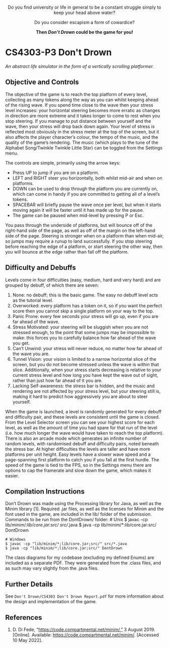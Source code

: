 <p align=center>Do you find university or life in general to be a constant struggle simply to keep your head above water?</p>

<p align=center>Do you consider escapism a form of cowardice?</p>

<p align=center><b>Then <i>Don’t Drown</i> could be the game for you!</b></p>

# CS4303-P3 Don't Drown
<i>An abstract life simulator in the form of a vertically scrolling platformer.</i>

## Objective and Controls 
The objective of the game is to reach the top platform of every level, collecting as many tokens along the way as you can whilst keeping ahead of the rising wave. If you spend time close to the wave then your stress level increases: your horizontal steering becomes more erratic as changes in direction are more extreme and it takes longer to come to rest when you stop steering. If you manage to put distance between yourself and the wave, then your stress will drop back down again. Your level of stress is reflected most obviously in the stress meter at the top of the screen, but it also affects the player character’s colour, the tempo of the music, and the quality of the game’s rendering. The music (which plays to the tune of the Alphabet Song/Twinkle Twinkle Little Star) can be toggled from the Settings menu.  

The controls are simple, primarily using the arrow keys: 
-	Press UP to jump if you are on a platform.
-	LEFT and RIGHT steer you horizontally, both whilst mid-air and when on platforms. 
-	DOWN can be used to drop through the platform you are currently on, which can come in handy if you are committed to getting all of a level’s tokens. 
-	SPACEBAR will briefly pause the wave once per level, but when it starts moving again it will be faster until it has made up for the pause. 
-	The game can be paused when mid-level by pressing P or Esc. 

You pass through the underside of platforms, but will bounce off of the right-hand side of the page, as well as off of the margin on the left-hand side of the page. 
Steering is stronger when on a platform than when mid-air, so jumps may require a runup to land successfully. If you stop steering before reaching the edge of a platform, or start steering the other way, then you will bounce at the edge rather than fall off the platform. 
 
## Difficulty and Debuffs 
Levels come in four difficulties (easy, medium, hard and very hard) and are grouped by debuff, of which there are seven:  

1.	None: no debuff; this is the basic game. The easy no debuff level acts as the tutorial level. 
1.	Overworked: every platform has a token on it, so if you want the perfect score then you cannot skip a single platform on your way to the top. 
1.	Panic Prone: every few seconds your stress will go up, even if you are far ahead of the wave. 
1.	Stress Motivated: your steering will be sluggish when you are not stressed enough, to the point that some jumps may be impossible to make: this forces you to carefully balance how far ahead of the wave you get. 
1.	Can’t Unwind: your stress will never reduce, no matter how far ahead of the wave you are. 
1.	Tunnel Vision: your vision is limited to a narrow horizontal slice of the screen, but you do not become stressed unless the wave is within that slice. Additionally, when your stress starts decreasing is relative to your current stress level and how long you have kept the wave out of sight, rather than just how far ahead of it you are. 
1.	Lacking Self-awareness: the stress bar is hidden, and the music and rendering are not affected by your stress level, but your steering still is, making it hard to predict how aggressively you are about to steer yourself.  

When the game is launched, a level is randomly generated for every debuff and difficulty pair, and these levels are consistent until the game is closed. From the Level Selector screen you can see your highest score for each level, as well as the amount of time you had spare for that run of the level (i.e. how much longer the wave would have taken to reach the top platform). There is also an arcade mode which generates an infinite number of random levels, with randomised debuff and difficulty pairs, noted beneath the stress bar. 
At higher difficulties the levels are taller and have more platforms per unit height. Easy levels have a slower wave speed and a page-spanning first platform to catch you if you fall at the first hurdle. 
The speed of the game is tied to the FPS, so in the Settings menu there are options to cap the framerate and slow down the game, which makes it easier. 

## Compilation Instructions 
Don’t Drown was made using the Processing library for Java, as well as the Minim library [1]. Required .jar files, as well as the licenses for Minim and the font used in the game, are included in the lib/ folder of the submission. 
Commands to be run from the DontDrown/ folder: 
    # Unix
    $ javac -cp lib/minim/*:lib/core.jar:src/ src/*.java
    $ java -cp lib/minim/*:lib/core.jar:src/ DontDrown

    # Windows
    $ javac -cp "lib/minim/*;lib/core.jar;src/" src/*.java
    $ java -cp "lib/minim/*;lib/core.jar;src/" DontDrown

The class diagrams for my codebase (excluding my defined Enums) are included as a separate PDF. They were generated from the .class files, and as such may vary slightly from the .java files. 

## Further Details 
See `Don't Drown/CS4303 Don't Drown Report.pdf` for more information about the design and implementation of the game. 

## References 
1. D. Di Fede, “https://code.compartmental.net/minim/,” 3 August 2019. [Online]. Available: https://code.compartmental.net/minim/. [Accessed 10 May 2022].
